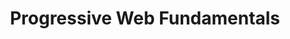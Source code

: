 ---
layout: workshop
title: Progressive Web Fundamentals
weight: 3
permalink: "/training/2017-01-20-progressive-web-fundamentals"
category: Front End Development
description: Progressive Web App technologies let you delight your users with the
  best modern browsers have to offer, without sacrificing compatibility for legacy
  environments.
image: "/images/training/2017-01-20-progressive-web-fundamentals.png"
stages:
- title: Server-Side Rendering
  description: We'll examine server-side rendering technology in general, and then
    focus on popular implementations in some important web frameworks.
  duration: 180
  agenda_items: []
- title: Service Workers
  description: Service workers are programmable proxies that remain installed on our
    users' systems, and are powerful allies in the effort to allow instant loading
    of our web apps.
  duration: 240
  agenda_items: []
- title: Durable Data
  description: Localstorage, cookies and IndexedDB all serve to allow us to store
    data that may outlive a user's session within our app. We'll learn about strengths,
    limitations and best practices as they apply to each of these tools
  duration: 120
  agenda_items: []
- title: Beyond the Browser
  description: On mobile devices, there are several ways we can create a native-like
    experience while still building for the web. We'll learn about web app manifests,
    splash screens, bookmarking and more!
  duration: 90
  agenda_items: []
---